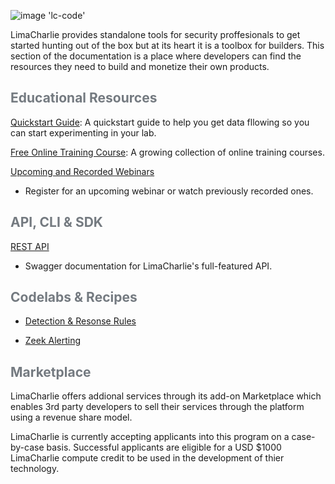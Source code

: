 ![image 'lc-code'](https://storage.googleapis.com/limacharlie-io/brand/logo/lc-code.png)

LimaCharlie provides standalone tools for security proffesionals to get started hunting out of the box but at its heart it is a toolbox for builders. This section of the documentation is a place where developers can find the resources they need to build and monetize their own products.

## <span style="color:#747a80">Educational Resources</span>

[Quickstart Guide](./lcc_quick_start.md): A quickstart guide to help you get data fllowing so you can start experimenting in your lab.

[Free Online Training Course](https://edu.limacharlie.io/): A growing collection of online training courses.

[Upcoming and Recorded Webinars]()
* Register for an upcoming webinar or watch previously recorded ones.

## <span style="color:#747a80">API, CLI & SDK</span>

[REST API](https://doc.limacharlie.io/docs/api/container/static/swagger/v1/swagger.json)
* Swagger documentation for LimaCharlie's full-featured API.

## <span style="color:#747a80">Codelabs & Recipes</span>

* [Detection & Resonse Rules](https://doc.limacharlie.io/docs/documentation/docs/codelab_dr.md)

* [Zeek Alerting](https://doc.limacharlie.io/docs/documentation/docs/recipe_zeek.md)

## <span style="color:#747a80">Marketplace</span>

LimaCharlie offers addional services through its add-on Marketplace which enables 3rd party developers to sell their services through the platform using a revenue share model.

LimaCharlie is currently accepting applicants into this program on a case-by-case basis. Successful applicants are eligible for a USD $1000 LimaCharlie compute credit to be used in the development of thier technology. 
